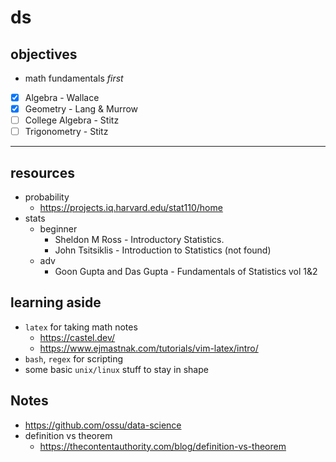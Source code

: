 # ds

## objectives

* math fundamentals *first*

- [x] Algebra - Wallace
- [x] Geometry - Lang & Murrow
- [ ] College Algebra - Stitz
- [ ] Trigonometry - Stitz

- - -

## resources

* probability
  * https://projects.iq.harvard.edu/stat110/home
* stats
  * beginner
    * Sheldon M Ross - Introductory Statistics.
    * John Tsitsiklis - Introduction to Statistics (not found)
  * adv
    * Goon Gupta and Das Gupta - Fundamentals of Statistics vol 1&2

## learning aside

* `latex` for taking math notes
  * https://castel.dev/
  * https://www.ejmastnak.com/tutorials/vim-latex/intro/
* `bash`, `regex` for scripting
* some basic `unix/linux` stuff to stay in shape

## Notes

* https://github.com/ossu/data-science
* definition vs theorem
  *  https://thecontentauthority.com/blog/definition-vs-theorem

